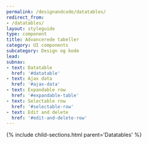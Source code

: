 ```yaml
---
permalink: /designandcode/datatables/
redirect_from:
- /datatables/
layout: styleguide
type: component
title: Advancerede tabeller
category: UI components
subcategory: Design og kode
lead:
subnav:
- text: Datatable
  href: '#datatable'
- text: Ajax data
  href: '#ajax-data'
- text: Expandable row
  href: '#expandable-table'
- text: Selectable row
  href: '#selectable-row'
- text: Edit and delete
  href: '#edit-and-delete-row'
---
```


{% include child-sections.html parent='Datatables' %}